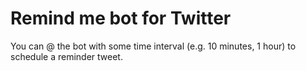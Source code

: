 # Remind me bot for Twitter

You can @ the bot with some time interval (e.g. 10 minutes, 1 hour) to schedule a reminder tweet.
